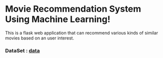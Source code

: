 # **Movie Recommendation System Using Machine Learning!**
This is a flask web application that can recommend various kinds of similar movies based on an user interest.
### DataSet : [data](https://www.kaggle.com/datasets/tmdb/tmdb-movie-metadata)

